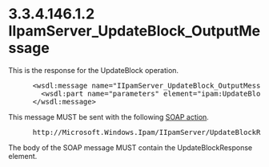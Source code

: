 <html dir="LTR" xmlns:mshelp="http://msdn.microsoft.com/mshelp" xmlns:ddue="http://ddue.schemas.microsoft.com/authoring/2003/5" xmlns:xlink="http://www.w3.org/1999/xlink" xmlns:tool="http://www.microsoft.com/tooltip">
 <body>
 <div id="header">
 <h1 class="heading">3.3.4.146.1.2 IIpamServer_UpdateBlock_OutputMessage</h1>
 </div>
 <div id="mainSection">
 <div id="mainBody">
 <div id="allHistory" class="saveHistory"></div>
 <div id="sectionSection0" class="section" name="collapseableSection">
 

<p>This is the response for the UpdateBlock operation.</p>

<dl>
<dd>
<div><pre> &lt;wsdl:message name=&quot;IIpamServer_UpdateBlock_OutputMessage&quot;&gt;
   &lt;wsdl:part name=&quot;parameters&quot; element=&quot;ipam:UpdateBlockResponse&quot; /&gt;
 &lt;/wsdl:message&gt;
</pre></div>
</dd></dl>

<p>This message MUST be sent with the following <a href="21b4a631-8f28-420f-822f-c5f879d5046e.md#gt_c1358651-96c1-4ce0-8e1f-b0b7a94145e3">SOAP action</a>.</p>

<dl>
<dd>
<div><pre> http://Microsoft.Windows.Ipam/IIpamServer/UpdateBlockResponse
</pre></div>
</dd></dl>

<p>The body of the SOAP message MUST contain the UpdateBlockResponse
element.</p>


 </div>
 </div>
 </div>
 </body>
</html>